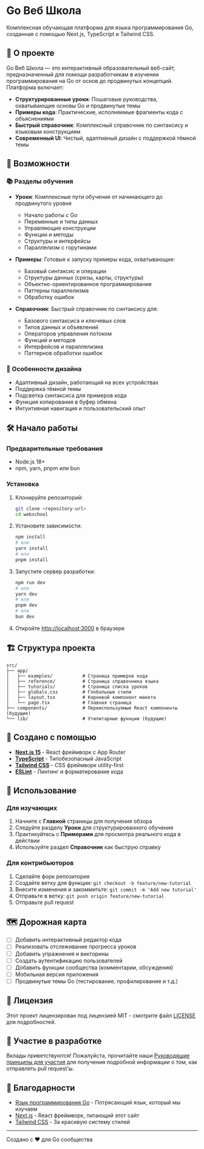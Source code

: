 # Go Веб Школа

Комплексная обучающая платформа для языка программирования Go, созданная с помощью Next.js, TypeScript и Tailwind CSS.

## 🎯 О проекте

Go Веб Школа — это интерактивный образовательный веб-сайт, предназначенный для помощи разработчикам в изучении программирования на Go от основ до продвинутых концепций. Платформа включает:

- **Структурированные уроки**: Пошаговые руководства, охватывающие основы Go и продвинутые темы
- **Примеры кода**: Практические, исполняемые фрагменты кода с объяснениями
- **Быстрый справочник**: Комплексный справочник по синтаксису и языковым конструкциям
- **Современный UI**: Чистый, адаптивный дизайн с поддержкой тёмной темы

## 🚀 Возможности

### 📚 Разделы обучения

- **Уроки**: Комплексные пути обучения от начинающего до продвинутого уровня

  - Начало работы с Go
  - Переменные и типы данных
  - Управляющие конструкции
  - Функции и методы
  - Структуры и интерфейсы
  - Параллелизм с горутинами

- **Примеры**: Готовые к запуску примеры кода, охватывающие:

  - Базовый синтаксис и операции
  - Структуры данных (срезы, карты, структуры)
  - Объектно-ориентированное программирование
  - Паттерны параллелизма
  - Обработку ошибок

- **Справочник**: Быстрый справочник по синтаксису для:
  - Базового синтаксиса и ключевых слов
  - Типов данных и объявлений
  - Операторов управления потоком
  - Функций и методов
  - Интерфейсов и параллелизма
  - Паттернов обработки ошибок

### 🎨 Особенности дизайна

- Адаптивный дизайн, работающий на всех устройствах
- Поддержка тёмной темы
- Подсветка синтаксиса для примеров кода
- Функция копирования в буфер обмена
- Интуитивная навигация и пользовательский опыт

## 🛠️ Начало работы

### Предварительные требования

- Node.js 18+
- npm, yarn, pnpm или bun

### Установка

1. Клонируйте репозиторий:

   ```bash
   git clone <repository-url>
   cd webschool
   ```

2. Установите зависимости:

   ```bash
   npm install
   # или
   yarn install
   # или
   pnpm install
   ```

3. Запустите сервер разработки:

   ```bash
   npm run dev
   # или
   yarn dev
   # или
   pnpm dev
   # или
   bun dev
   ```

4. Откройте [http://localhost:3000](http://localhost:3000) в браузере

## 🏗️ Структура проекта

```
src/
├── app/
│   ├── examples/           # Страница примеров кода
│   ├── reference/          # Страница справочника языка
│   ├── tutorials/          # Страница списка уроков
│   ├── globals.css         # Глобальные стили
│   ├── layout.tsx          # Корневой компонент макета
│   └── page.tsx            # Главная страница
├── components/             # Переиспользуемые React компоненты (будущие)
└── lib/                    # Утилитарные функции (будущие)
```

## 🧩 Создано с помощью

- **[Next.js 15](https://nextjs.org/)** - React фреймворк с App Router
- **[TypeScript](https://www.typescriptlang.org/)** - Типобезопасный JavaScript
- **[Tailwind CSS](https://tailwindcss.com/)** - CSS фреймворк utility-first
- **[ESLint](https://eslint.org/)** - Линтинг и форматирование кода

## 📖 Использование

### Для изучающих

1. Начните с **Главной** страницы для получения обзора
2. Следуйте разделу **Уроки** для структурированного обучения
3. Практикуйтесь с **Примерами** для просмотра реального кода в действии
4. Используйте раздел **Справочник** как быструю справку

### Для контрибьюторов

1. Сделайте форк репозитория
2. Создайте ветку для функции: `git checkout -b feature/new-tutorial`
3. Внесите изменения и закоммитьте: `git commit -m 'Add new tutorial'`
4. Отправьте в ветку: `git push origin feature/new-tutorial`
5. Отправьте pull request

## 🗺️ Дорожная карта

- [ ] Добавить интерактивный редактор кода
- [ ] Реализовать отслеживание прогресса уроков
- [ ] Добавить упражнения и викторины
- [ ] Создать аутентификацию пользователей
- [ ] Добавить функции сообщества (комментарии, обсуждения)
- [ ] Мобильная версия приложения
- [ ] Продвинутые темы Go (тестирование, профилирование и т.д.)

## 📝 Лицензия

Этот проект лицензирован под лицензией MIT - смотрите файл [LICENSE](LICENSE) для подробностей.

## 🤝 Участие в разработке

Вклады приветствуются! Пожалуйста, прочитайте наши [Руководящие принципы для участия](CONTRIBUTING.md) для получения подробной информации о том, как отправлять pull request'ы.

## 🙏 Благодарности

- [Язык программирования Go](https://golang.org/) - Потрясающий язык, который мы изучаем
- [Next.js](https://nextjs.org/) - React фреймворк, питающий этот сайт
- [Tailwind CSS](https://tailwindcss.com/) - За красивую систему стилей

---

Создано с ❤️ для Go сообщества

